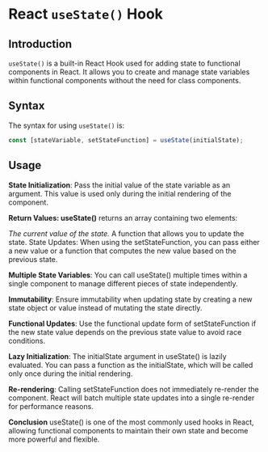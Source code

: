 # React `useState()` Hook

## Introduction

`useState()` is a built-in React Hook used for adding state to functional components in React. It allows you to create and manage state variables within functional components without the need for class components.

## Syntax

The syntax for using `useState()` is:

```javascript
const [stateVariable, setStateFunction] = useState(initialState);
```
## Usage
**State Initialization**: Pass the initial value of the state variable as an argument. This value is used only during the initial rendering of the component.

**Return Values: useState()** returns an array containing two elements:

*The current value of the state.*
A function that allows you to update the state.
State Updates: When using the setStateFunction, you can pass either a new value or a function that computes the new value based on the previous state.

**Multiple State Variables**: You can call useState() multiple times within a single component to manage different pieces of state independently.

**Immutability**: Ensure immutability when updating state by creating a new state object or value instead of mutating the state directly.

**Functional Updates**: Use the functional update form of setStateFunction if the new state value depends on the previous state value to avoid race conditions.

**Lazy Initialization**: The initialState argument in useState() is lazily evaluated. You can pass a function as the initialState, which will be called only once during the initial rendering.

**Re-rendering**: Calling setStateFunction does not immediately re-render the component. React will batch multiple state updates into a single re-render for performance reasons.

**Conclusion**
useState() is one of the most commonly used hooks in React, allowing functional components to maintain their own state and become more powerful and flexible.